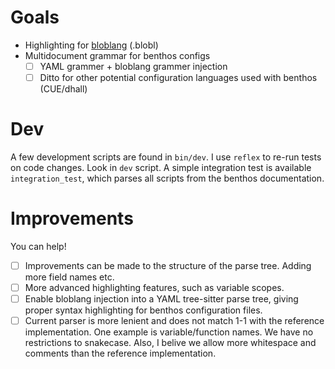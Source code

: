 # Goals

- Highlighting for [bloblang](https://www.benthos.dev/docs/guides/bloblang/about) (.blobl)
- Multidocument grammar for benthos configs
  - [ ] YAML grammer + bloblang grammer injection
  - [ ] Ditto for other potential configuration languages used with benthos (CUE/dhall)

# Dev

A few development scripts are found in `bin/dev`. I use `reflex` to re-run tests on code changes.
Look in `dev` script. A simple integration test is available `integration_test`, which parses
all scripts from the benthos documentation.

# Improvements

You can help!

- [ ] Improvements can be made to the structure of the parse tree. Adding more field names etc.
- [ ] More advanced highlighting features, such as variable scopes.
- [ ] Enable bloblang injection into a YAML tree-sitter parse tree, giving proper syntax highlighting for benthos configuration files.
- [ ] Current parser is more lenient and does not match 1-1 with the reference implementation. One example
      is variable/function names. We have no restrictions to snakecase. Also, I belive we allow more whitespace and comments
      than the reference implementation.
